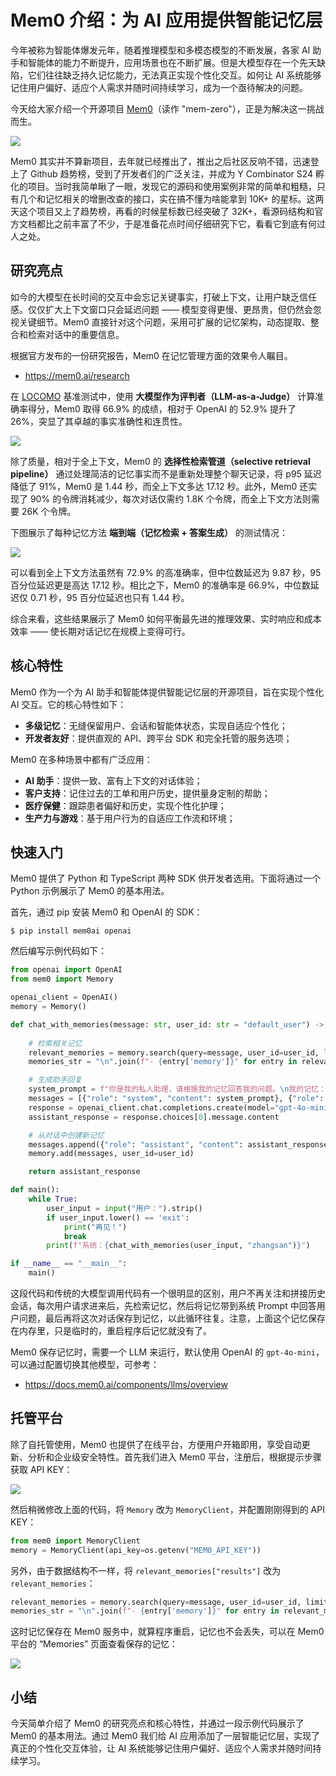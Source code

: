 # Mem0 介绍：为 AI 应用提供智能记忆层

今年被称为智能体爆发元年，随着推理模型和多模态模型的不断发展，各家 AI 助手和智能体的能力不断提升，应用场景也在不断扩展。但是大模型存在一个先天缺陷，它们往往缺乏持久记忆能力，无法真正实现个性化交互。如何让 AI 系统能够记住用户偏好、适应个人需求并随时间持续学习，成为一个亟待解决的问题。

今天给大家介绍一个开源项目 [Mem0](https://mem0.ai/)（读作 "mem-zero"），正是为解决这一挑战而生。

![](./images/mem0-banner.png)

Mem0 其实并不算新项目，去年就已经推出了，推出之后社区反响不错，迅速登上了 Github 趋势榜，受到了开发者们的广泛关注，并成为 Y Combinator S24 孵化的项目。当时我简单瞅了一眼，发现它的源码和使用案例非常的简单和粗糙，只有几个和记忆相关的增删改查的接口，实在搞不懂为啥能拿到 10K+ 的星标。这两天这个项目又上了趋势榜，再看的时候星标数已经突破了 32K+，看源码结构和官方文档都比之前丰富了不少，于是准备花点时间仔细研究下它，看看它到底有何过人之处。

## 研究亮点

如今的大模型在长时间的交互中会忘记关键事实，打破上下文，让用户缺乏信任感。仅仅扩大上下文窗口只会延迟问题 —— 模型变得更慢、更昂贵，但仍然会忽视关键细节。Mem0 直接针对这个问题，采用可扩展的记忆架构，动态提取、整合和检索对话中的重要信息。

根据官方发布的一份研究报告，Mem0 在记忆管理方面的效果令人瞩目。

* https://mem0.ai/research

在 [LOCOMO](https://snap-research.github.io/locomo/) 基准测试中，使用 **大模型作为评判者（LLM-as-a-Judge）** 计算准确率得分，Mem0 取得 66.9% 的成绩，相对于 OpenAI 的 52.9% 提升了 26%，突显了其卓越的事实准确性和连贯性。

![](./images/mem0-performance.png)

除了质量，相对于全上下文，Mem0 的 **选择性检索管道（selective retrieval pipeline）** 通过处理简洁的记忆事实而不是重新处理整个聊天记录，将 p95 延迟降低了 91%，Mem0 是 1.44 秒，而全上下文多达 17.12 秒。此外，Mem0 还实现了 90% 的令牌消耗减少，每次对话仅需约 1.8K 个令牌，而全上下文方法则需要 26K 个令牌。

下图展示了每种记忆方法 **端到端（记忆检索 + 答案生成）** 的测试情况：

![](./images/mem0-latency.png)

可以看到全上下文方法虽然有 72.9% 的高准确率，但中位数延迟为 9.87 秒，95 百分位延迟更是高达 17.12 秒。相比之下，Mem0 的准确率是 66.9%，中位数延迟仅 0.71 秒，95 百分位延迟也只有 1.44 秒。

综合来看，这些结果展示了 Mem0 如何平衡最先进的推理效果、实时响应和成本效率 —— 使长期对话记忆在规模上变得可行。

## 核心特性

Mem0 作为一个为 AI 助手和智能体提供智能记忆层的开源项目，旨在实现个性化 AI 交互。它的核心特性如下：

* **多级记忆**：无缝保留用户、会话和智能体状态，实现自适应个性化；
* **开发者友好**：提供直观的 API、跨平台 SDK 和完全托管的服务选项；

Mem0 在多种场景中都有广泛应用：

* **AI 助手**：提供一致、富有上下文的对话体验；
* **客户支持**：记住过去的工单和用户历史，提供量身定制的帮助；
* **医疗保健**：跟踪患者偏好和历史，实现个性化护理；
* **生产力与游戏**：基于用户行为的自适应工作流和环境；

## 快速入门

Mem0 提供了 Python 和 TypeScript 两种 SDK 供开发者选用。下面将通过一个 Python 示例展示了 Mem0 的基本用法。

首先，通过 pip 安装 Mem0 和 OpenAI 的 SDK：

```
$ pip install mem0ai openai
```

然后编写示例代码如下：

```python
from openai import OpenAI
from mem0 import Memory

openai_client = OpenAI()
memory = Memory()

def chat_with_memories(message: str, user_id: str = "default_user") -> str:
    
    # 检索相关记忆
    relevant_memories = memory.search(query=message, user_id=user_id, limit=3)
    memories_str = "\n".join(f"- {entry['memory']}" for entry in relevant_memories["results"])

    # 生成助手回复
    system_prompt = f"你是我的私人助理，请根据我的记忆回答我的问题。\n我的记忆：\n{memories_str}"
    messages = [{"role": "system", "content": system_prompt}, {"role": "user", "content": message}]
    response = openai_client.chat.completions.create(model="gpt-4o-mini", messages=messages)
    assistant_response = response.choices[0].message.content

    # 从对话中创建新记忆
    messages.append({"role": "assistant", "content": assistant_response})
    memory.add(messages, user_id=user_id)

    return assistant_response

def main():
    while True:
        user_input = input("用户：").strip()
        if user_input.lower() == 'exit':
            print("再见！")
            break
        print(f"系统：{chat_with_memories(user_input, "zhangsan")}")

if __name__ == "__main__":
    main()
```

这段代码和传统的大模型调用代码有一个很明显的区别，用户不再关注和拼接历史会话，每次用户请求进来后，先检索记忆，然后将记忆带到系统 Prompt 中回答用户问题，最后再将这次对话保存到记忆，以此循环往复。注意，上面这个记忆保存在内存里，只是临时的，重启程序后记忆就没有了。

Mem0 保存记忆时，需要一个 LLM 来运行，默认使用 OpenAI 的 `gpt-4o-mini`，可以通过配置切换其他模型，可参考：

* https://docs.mem0.ai/components/llms/overview

## 托管平台

除了自托管使用，Mem0 也提供了在线平台，方便用户开箱即用，享受自动更新、分析和企业级安全特性。首先我们进入 Mem0 平台，注册后，根据提示步骤获取 API KEY：

![](./images/mem0-api-key.png)

然后稍微修改上面的代码，将 `Memory` 改为 `MemoryClient`，并配置刚刚得到的 API KEY：

```python
from mem0 import MemoryClient
memory = MemoryClient(api_key=os.getenv("MEM0_API_KEY"))
```

另外，由于数据结构不一样，将 `relevant_memories["results"]` 改为 `relevant_memories`：

```python
relevant_memories = memory.search(query=message, user_id=user_id, limit=3)
memories_str = "\n".join(f"- {entry['memory']}" for entry in relevant_memories)
```

这时记忆保存在 Mem0 服务中，就算程序重启，记忆也不会丢失，可以在 Mem0 平台的 “Memories” 页面查看保存的记忆：

![](./images/mem0-memories.png)

## 小结

今天简单介绍了 Mem0 的研究亮点和核心特性，并通过一段示例代码展示了 Mem0 的基本用法。通过 Mem0 我们给 AI 应用添加了一层智能记忆层，实现了真正的个性化交互体验，让 AI 系统能够记住用户偏好、适应个人需求并随时间持续学习。
